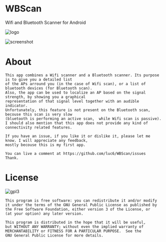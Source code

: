 # WBScan
Wifi and Bluetooth Scanner for Android

![logo](https://github.com/luc6/WBScan/blob/master/logo_grey_xxxhdpi.png)

![screenshot](https://github.com/luc6/WBScan/blob/master/screenshotx3.png)



# About
    This app combines a Wifi scanner and a Bluetooth scanner. Its purpose is to give you a detailed list
    of the APs arround you (in the case of Wifi scan), or a list of bluetooth devices (for Bluetooth scan).
    Also, the app can be used to localize an AP based on the signal strength, by showing you a graphical 
    representation of that signal level together with an audible indicator.
    Unfortunately, this feature is not present on the Bluetooth scan, becouse this scan is very slow 
    (bluetooth is performing an active scan,  while Wifi scan is passive).
    I should also mention that this app does not provide any kind of connectivity related features.
    
    If you have an issue, if you like it or dislike it, please let me know. I will appreciate any feedback, 
    mostly becouse this is my first app. 
    
    You can live a comment at https://github.com/luc6/WBScan/issues
    Thank.
    
# License
![gpl3](https://www.gnu.org/graphics/gplv3-127x51.png)

    This program is free software: you can redistribute it and/or modify
    it under the terms of the GNU General Public License as published by
    the Free Software Foundation, either version 3 of the License, or
    (at your option) any later version.

    This program is distributed in the hope that it will be useful,
    but WITHOUT ANY WARRANTY; without even the implied warranty of
    MERCHANTABILITY or FITNESS FOR A PARTICULAR PURPOSE.  See the
    GNU General Public License for more details.

